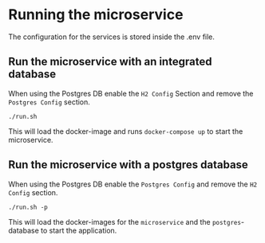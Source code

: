 # Running the microservice

The configuration for the services is stored inside the .env file.

## Run the microservice with an integrated database

When using the Postgres DB enable the `H2 Config` Section and remove the `Postgres Config` section.

```shell
./run.sh
````

This will load the docker-image and runs `docker-compose up` to start the microservice.

## Run the microservice with a postgres database

When using the Postgres DB enable the `Postgres Config` and remove the `H2 Config` section.

```shell
./run.sh -p
````

This will load the docker-images for the `microservice` and the `postgres`-database to start the
application.
